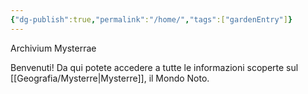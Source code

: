 ```yaml
---
{"dg-publish":true,"permalink":"/home/","tags":["gardenEntry"]}
---
```


Archivium Mysterrae

Benvenuti! Da qui potete accedere a tutte le informazioni scoperte sul [[Geografia/Mysterre\|Mysterre]], il Mondo Noto. 
